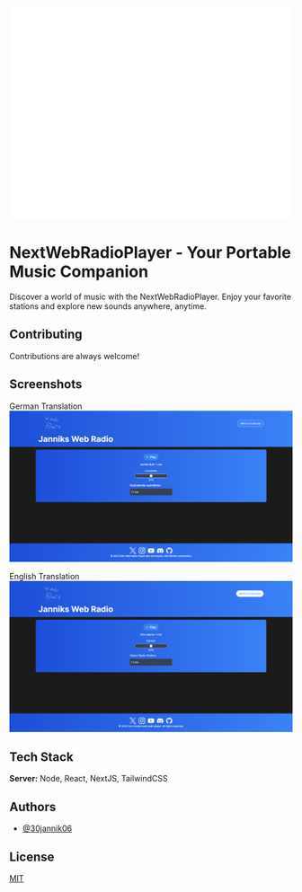 
![Logo](https://raw.githubusercontent.com/30jannik06/next-webradioplayer/main/Examples/webradioLogo.png)


# NextWebRadioPlayer - Your Portable Music Companion

Discover a world of music with the NextWebRadioPlayer. Enjoy your favorite stations and explore new sounds anywhere, anytime.


## Contributing

Contributions are always welcome!

## Screenshots

German Translation
![App Screenshot](https://raw.githubusercontent.com/30jannik06/next-webradioplayer/main/Examples/ExampleDE.png)

English Translation
![App Screenshot](https://raw.githubusercontent.com/30jannik06/next-webradioplayer/main/Examples/ExampleEN.png)
## Tech Stack

**Server:** Node, React, NextJS, TailwindCSS


## Authors

- [@30jannik06](https://www.github.com/30jannik06)


## License

[MIT](https://github.com/30jannik06/next-webradioplayer/blob/main/LICENSE)

